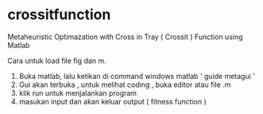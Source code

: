 # crossitfunction
Metaheuristic Optimazation with Cross in Tray ( Crossit ) Function using Matlab

Cara untuk load file fig dan m.
1. Buka matlab, lalu ketikan di command windows matlab ' guide metagui '
2. Gui akan terbuka , untuk melihat coding , buka editor atau file .m
3. klik run untuk menjalankan program
4. masukan input dan akan keluar output ( fitness function )
